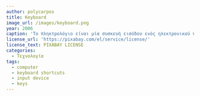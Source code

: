 ```yaml
---
author: polycarpos
title: Keyboard
image_url: /images/keyboard.png
year: 2006
caption: 'Το πληκτρολόγιο είναι μία συσκευή εισόδου ενός ηλεκτρονικού υπολογιστή. Η βασική λειτουργία για την οποία χρησιμοποιείται το πληκτρολόγιο είναι η εισαγωγή χαρακτήρων ή κειμένου στον υπολογιστή ή τον σταθμό εργασίας από ένα χρήστη πατώντας τα πλήκτρα του με τα δάχτυλά του ή κάποιο άλλο μέρος του σώματός του. Τα πιο συνηθισμένα πληκτρολόγια προορίζονται για χρήση με τα δάκτυλα. Πέρα από τα πλήκτρα που αντιστοιχούν στα γράμματα του αλφαβήτου, τους τόνους ή πνεύματα, τα σημεία στίξης και άλλους χαρακτήρες, περιλαμβάνει αρκετά πλήκτρα που διευκολύνουν τη χρήση του λειτουργικού συστήματος και των διαφόρων προγραμμάτων του υπολογιστή καθώς και την «πλοήγηση» ανάμεσά τους ή ανάμεσα στις διαφορετικές τους λειτουργίες/χρήσεις.'
license_url: 'https://pixabay.com/el/service/license/'
license_text: PIXABAY LICENSE
categories:
  - Τεχνολογία
tags:
  - computer
  - keyboard shortcuts
  - input device
  - keys
---
```

